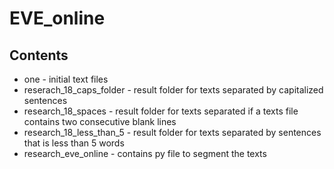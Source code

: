 # EVE_online

## Contents
* one - initial text files
* reserach_18_caps_folder - result folder for texts separated by capitalized sentences
* research_18_spaces - result folder for texts separated if a texts
file contains two consecutive blank lines
* research_18_less_than_5 - result folder for texts separated by sentences that is less than 5 words
* research_eve_online - contains py file to segment the texts
